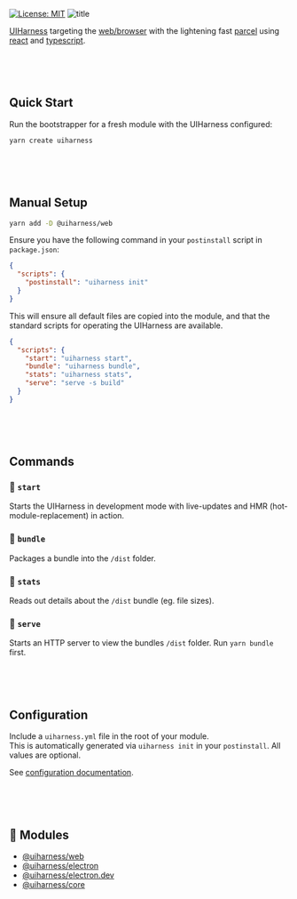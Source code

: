 [![License: MIT](https://img.shields.io/badge/License-MIT-green.svg)](https://opensource.org/licenses/MIT)
![title](https://user-images.githubusercontent.com/185555/51246809-2a0f4500-19f0-11e9-9bcc-182aa8a8cf1a.jpg)


[UIHarness](https://uiharness.com) targeting the [web/browser](https://developer.mozilla.org) with the lightening fast [parcel](https://parceljs.org) using [react](https://reactjs.org/) and [typescript](https://www.typescriptlang.org/).


<p>&nbsp;</p>
<p>&nbsp;</p>


## Quick Start
Run the bootstrapper for a fresh module with the UIHarness configured:

```bash
yarn create uiharness
```


<p>&nbsp;</p>
<p>&nbsp;</p>


## Manual Setup
```bash
yarn add -D @uiharness/web
```

Ensure you have the following command in your `postinstall` script in `package.json`:

```json
{
  "scripts": {
    "postinstall": "uiharness init"
  }
}
```

This will ensure all default files are copied into the module, and that the standard scripts for operating the UIHarness are available.

```json
{
  "scripts": {
    "start": "uiharness start",
    "bundle": "uiharness bundle",
    "stats": "uiharness stats",
    "serve": "serve -s build"
  }
}
```

<p>&nbsp;</p>
<p>&nbsp;</p>

## Commands

### 🌳 `start`
Starts the UIHarness in development mode with live-updates and HMR (hot-module-replacement) in action.

### 🌳 `bundle`
Packages a bundle into the `/dist` folder.

### 🌳 `stats`
Reads out details about the `/dist` bundle (eg. file sizes).

### 🌳 `serve`
Starts an HTTP server to view the bundles `/dist` folder.
Run `yarn bundle` first.

<p>&nbsp;</p>
<p>&nbsp;</p>

## Configuration
Include a `uiharness.yml` file in the root of your module.  
This is automatically generated via `uiharness init` in your `postinstall`. 
All values are optional.

See [configuration documentation](../core/README.md#configuration).

<p>&nbsp;</p>
<p>&nbsp;</p>

## 🔗 Modules
- [@uiharness/web](/code/libs/web/README.md)
- [@uiharness/electron](/code/libs/electron/README.md)
- [@uiharness/electron.dev](/code/libs/electron.dev/README.md)
- [@uiharness/core](/code/libs/core/README.md)
